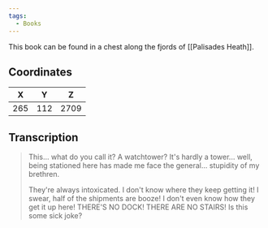 ```yaml
---
tags:
  - Books
---
```


This book can be found in a chest along the fjords of [[Palisades Heath]].

## Coordinates
| **X** | **Y** | **Z** |
| :---: | :---: | :---: |
|  265  |  112  | 2709  |

## Transcription
> This... what do you call it? A watchtower? It's hardly a tower... well, being stationed here has made me face the general... stupidity of my brethren.
>
> They're always intoxicated. I don't know where they keep getting it! I swear, half of the shipments are booze! I don't even know how they get it up here! THERE'S NO DOCK! THERE ARE NO STAIRS! Is this some sick joke?

